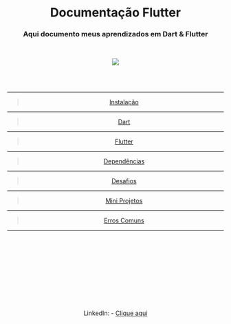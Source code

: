 <div align=center><h1>Documentação Flutter</h1>
<h3>Aqui documento meus aprendizados em Dart & Flutter</h3><br>

<p align="center">
  <img src=https://s3.ap-southeast-1.amazonaws.com/arrowhitech.com/wp-content/uploads/2020/08/06034931/feat-3-1024x512.png>
  </p>

<br><br>
***
>[Instalação](./Instalacao/Instalação.md)
***
>[Dart](./Dart/Resumo_Dart.md)
***
>[Flutter](./Flutter/Resumo_Flutter.md)
***
>[Dependências](./Dependencias/Dependencias.md)
***
>[Desafios](./Desafios/Desafios.md)
***
>[Mini Projetos](./Apps/README.md)
***
>[Erros Comuns](./Erros/README.md)
***

<br><br>
<br><br>
<br><br>
<br><br>
<br><br>
LinkedIn: - [Clique aqui](https://www.linkedin.com/in/juliano-silva-a07a9293/)

</div>
